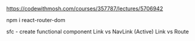 https://codewithmosh.com/courses/357787/lectures/5706942


npm i react-router-dom

sfc - create functional component
Link vs NavLink (Active)
Link vs Route




